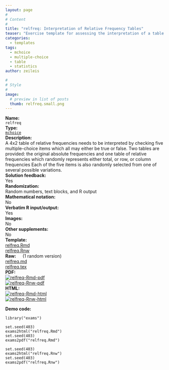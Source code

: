 ```yaml
---
layout: page
#
# Content
#
title: "relfreq: Interpretation of Relative Frequency Tables"
teaser: "Exercise template for assessing the interpretation of a table with relative frequencies where either total, row, or column frequencies are selected randomly."
categories:
  - templates
tags:
  - mchoice
  - multiple-choice
  - table
  - statistics
author: zeileis

#
# Style
#
image:
  # preview in list of posts
  thumb: relfreq.small.png
---
```


<div class='row t1 b1'>
  <div class='medium-4 columns'><b>Name:</b></div>
  <div class='medium-8 columns'><code class="highlighter-rouge">relfreq</code></div>
</div>
<div class='row t1 b1'>
  <div class='medium-4 columns'><b>Type:</b></div>
  <div class='medium-8 columns'><a href="{{ site.url }}/tag/mchoice/"><code class="highlighter-rouge">mchoice</code></a></div>
</div>


<div class='row t20 b1'>
  <div class='medium-4 columns'><b>Description:</b></div>
  <div class='medium-8 columns'>A 4x2 table of relative frequencies needs to be interpreted by checking five multiple-choice items which all may either be true or false. Two tables are provided: the original absolute frequencies and one table of relative frequencies which randomly represents either total, or row, or column frequencies Each of the five items is also randomly selected from one of several possible variations.</div>
</div>
<div class='row t1 b1'>
  <div class='medium-4 columns'><b>Solution feedback:</b></div>
  <div class='medium-8 columns'>Yes</div>
</div>
<div class='row t1 b1'>
  <div class='medium-4 columns'><b>Randomization:</b></div>
  <div class='medium-8 columns'>Random numbers, text blocks, and R output</div>
</div>
<div class='row t1 b1'>
  <div class='medium-4 columns'><b>Mathematical notation:</b></div>
  <div class='medium-8 columns'>No</div>
</div>
<div class='row t1 b1'>
  <div class='medium-4 columns'><b>Verbatim R input/output:</b></div>
  <div class='medium-8 columns'>Yes</div>
</div>
<div class='row t1 b1'>
  <div class='medium-4 columns'><b>Images:</b></div>
  <div class='medium-8 columns'>No</div>
</div>
<div class='row t1 b1'>
  <div class='medium-4 columns'><b>Other supplements:</b></div>
  <div class='medium-8 columns'>No</div>
</div>

<div class='row t20 b1'>
  <div class='medium-4 columns'><b>Template:</b></div>
  <div class='medium-4 columns'><a href="{{ site.url }}/assets/posts/2017-08-14-relfreq//relfreq.Rmd">relfreq.Rmd</a></div>
  <div class='medium-4 columns'><a href="{{ site.url }}/assets/posts/2017-08-14-relfreq//relfreq.Rnw">relfreq.Rnw</a></div>
</div>
<div class='row t1 b1'>
  <div class='medium-4 columns'><b>Raw:</b> (1 random version)</div>
  <div class='medium-4 columns'><a href="{{ site.url }}/assets/posts/2017-08-14-relfreq//relfreq.md" >relfreq.md</a></div>
  <div class='medium-4 columns'><a href="{{ site.url }}/assets/posts/2017-08-14-relfreq//relfreq.tex">relfreq.tex</a></div>
</div>
<div class='row t1 b1'>
  <div class='medium-4 columns'><b>PDF:</b></div>
  <div class='medium-4 columns'><a href="{{ site.url }}/assets/posts/2017-08-14-relfreq//relfreq-Rmd.pdf"><img src="{{ site.url }}/assets/posts/2017-08-14-relfreq//relfreq-Rmd-pdf.png" alt="relfreq-Rmd-pdf"/></a></div>
  <div class='medium-4 columns'><a href="{{ site.url }}/assets/posts/2017-08-14-relfreq//relfreq-Rnw.pdf"><img src="{{ site.url }}/assets/posts/2017-08-14-relfreq//relfreq-Rnw-pdf.png" alt="relfreq-Rnw-pdf"/></a></div>
</div>
<div class='row t1 b20'>
  <div class='medium-4 columns'><b>HTML:</b></div>
  <div class='medium-4 columns'><a href="{{ site.url }}/assets/posts/2017-08-14-relfreq//relfreq-Rmd.html"><img src="{{ site.url }}/assets/posts/2017-08-14-relfreq//relfreq-Rmd-html.png" alt="relfreq-Rmd-html"/></a></div>
  <div class='medium-4 columns'><a href="{{ site.url }}/assets/posts/2017-08-14-relfreq//relfreq-Rnw.html"><img src="{{ site.url }}/assets/posts/2017-08-14-relfreq//relfreq-Rnw-html.png" alt="relfreq-Rnw-html"/></a></div>
</div>



**Demo code:**

<pre><code class="prettyprint ">library(&quot;exams&quot;)

set.seed(403)
exams2html(&quot;relfreq.Rmd&quot;)
set.seed(403)
exams2pdf(&quot;relfreq.Rmd&quot;)

set.seed(403)
exams2html(&quot;relfreq.Rnw&quot;)
set.seed(403)
exams2pdf(&quot;relfreq.Rnw&quot;)</code></pre>
